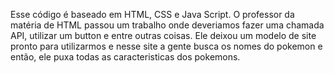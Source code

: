 Esse código é baseado em HTML, CSS e Java Script. O professor da matéria de HTML passou um trabalho onde deveriamos fazer uma chamada API, utilizar um button e entre outras coisas.
Ele deixou um modelo de site pronto para utilizarmos e nesse site a gente busca os nomes do pokemon e então, ele puxa todas as caracteristicas dos pokemons. 
